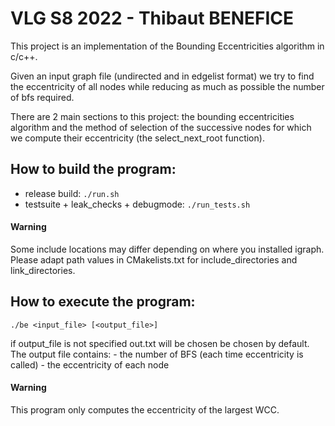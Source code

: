 # VLG S8 2022 - Thibaut BENEFICE

This project is an implementation of the Bounding Eccentricities algorithm in
c/c++.

Given an input graph file (undirected and in edgelist format) we try to find
the eccentricity of all nodes while reducing as much as possible the number of
bfs required.

There are 2 main sections to this project: the bounding eccentricities algorithm
and the method of selection of the
successive nodes for which we compute their eccentricity (the select_next_root
function).

## How to build the program:

- release build: `./run.sh`
- testsuite + leak_checks + debugmode: `./run_tests.sh`

#### Warning

Some include locations may differ depending on where you installed
igraph. Please adapt path values in CMakelists.txt for include_directories
and link_directories.

## How to execute the program:
`./be <input_file> [<output_file>]`

if output_file is not specified out.txt will be chosen be chosen by default. The
output file contains:
    - the number of BFS (each time eccentricity is called)
    - the eccentricity of each node

#### Warning

This program only computes the eccentricity of the largest WCC.
